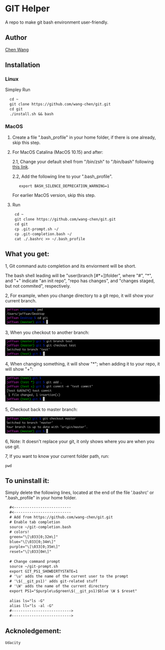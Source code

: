 # GIT Helper

  A repo to make git bash environment user-friendly.

## Author
   [Chen Wang](https://wang-chen.github.io)
  
  
## Installation
### Linux
   Simpley Run
   
      cd ~
      git clone https://github.com/wang-chen/git.git
      cd git
      ./install.sh && bash
    
### MacOS
1. Create a file ".bash_profile" in your home folder, if there is one already, skip this step.
    
2. For MacOS Catalina (MacOS 10.15) and after:
   
   2.1, Change your default shell from "/bin/zsh" to "/bin/bash" following [this link](https://support.apple.com/en-us/HT208050).
   
   2.2, Add the following line to your ".bash_profile". 
   
          export BASH_SILENCE_DEPRECATION_WARNING=1
          
   For earlier MacOS version, skip this step.
  
3. Run 
   
        cd ~
        git clone https://github.com/wang-chen/git.git
        cd git
        cp .git-prompt.sh ~/
        cp .git-completion.bash ~/
        cat ./.bashrc >> ~/.bash_profile

## What you get:
  
  1, Git command auto completion and its enviorment will be short.
    
   The bash shell leading will be "user(branch [#*+])folder", where "#", "\*", and "+" indicate "an init repo", "repo has changes", and "changes staged, but not commited", respectively.
  
  2, For example, when you change directory to a git repo, it will show your current branch.
  
  ![Alt text](img/repo.png?raw=true "Title")
  
  3, When you checkout to another branch:
  
   ![Alt text](img/branch.png?raw=true "Title")
   
  4, When changing something, it will show "*"; when adding it to your repo, it will show "+":
  
   ![Alt text](img/change.png?raw=true "Title")
   
  5, Checkout back to master branch:
  
   ![Alt text](img/back.png?raw=true "Title")
   
   
  6, Note: It doesn't replace your git, it only shows where you are when you use git.
  
  7, If you want to know your current folder path, run:
        
    pwd
  
 
      
## To uninstall it:

   Simply delete the following lines, located at the end of the file '.bashrc' or ".bash_profile" in your home folder.

      #<--------------------------
      #<--------------------------
      # Add from https://github.com/wang-chen/git.git
      # Enable tab completion
      source ~/git-completion.bash
      # colors!
      green="\[\033[0;32m\]"
      blue="\[\033[0;34m\]"
      purple="\[\033[0;35m\]"
      reset="\[\033[0m\]"

      # Change command prompt
      source ~/git-prompt.sh
      export GIT_PS1_SHOWDIRTYSTATE=1
      # '\u' adds the name of the current user to the prompt
      # '\$(__git_ps1)' adds git-related stuff
      # '\W' adds the name of the current directory
      export PS1="$purple\u$green\$(__git_ps1)$blue \W $ $reset"

      alias ls="ls -G"
      alias ll="ls -al -G"
      #--------------------------->
      #--------------------------->
      
      
  ## Acknoledgement:
  
    Udacity
     
